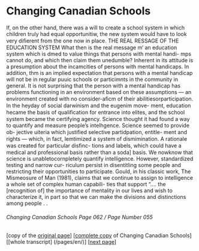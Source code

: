 # Changing Canadian Schools

If, on the other hand, there was
a will to create a school system in which children truly had
equal opportunitiw, the new system would have to look very
diﬁerent from the one now in place.
THE REAL RESSAGE OF THE EDUCATION SYSTEM
What then is the real message m‘ an education system which
is dmed to value things that persons with mental handi-
mps cannot do, and which then claim them unedumble?
Inherent in its attitude is a presumption about the
incamcities of persons with mental handicaps. In addition,
thm is an implied expectation that persons with a mental
handicap will not be in regular puuic schools or particimnts
in the community in general. It is not surprising that the
person with a mental handicap has problems functioning in an
environment based on these assumptions — an environment
created with no consider-aﬁcm of their abilitiesorparticipation.
In the heyday of social darwinism and the eugenim move-
ment, education hecame the basis of qualiﬁcation for entrance
into elites, and the school system became the certifying
agency. Science thought it had found a way to quantify and
measure people’s intelhgence. Science seemed to provide ob-
jective uiteria which justiﬁed selective partidpation, entitle-
ment and rights — which, in fact, lemtimized a system of
dismimination. A rationale was created for particular disﬁnc-
tions and labels, which could have a medical and professional
basis rather than a soda] basis.
We nowknow that science is unabletocornpletely quantify
intelligence. However, standardized testing and narrow cur-
riculum persist in disentitling some people and restricting
their opportunities to participate. Gould, in his classic work,
The Mismeosure of Man (1981), claims that we continue to
assign to intelligence a whole set of complex human capabili-
ties that support “.... the [recognition of] the importance of
mentality in our lives and wish to characterize it, in part so
that we can make the divisions and distinctions among people
.
.
###### Changing Canadian Schools Page 062 / Page Number 055

[copy of the [original page](/copies-from-original/CCS061-page055.png)]
[[complete copy](/copies-from-original/BestCopy_Changing_Canadian_Schools_Perspectives_on_Disability_and_Inclusion.pdf) of Changing Canadian Schools]
[[whole transcript] (/pages/en/)]
[[next page](Changing_Canadian_Schools-063)]


